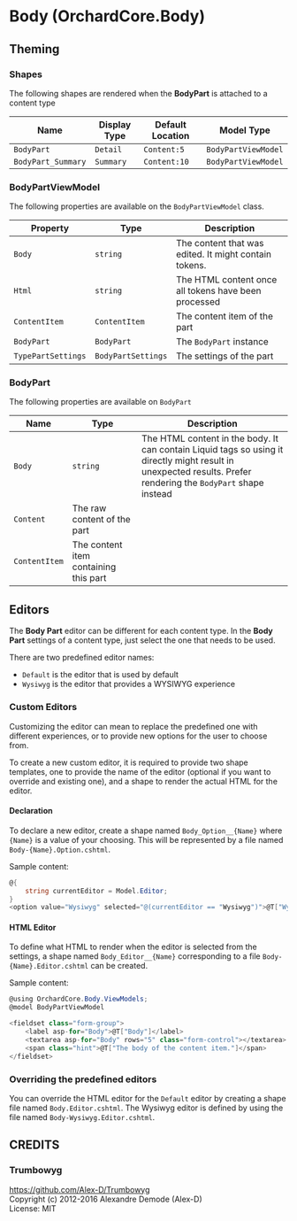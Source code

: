 # Body (OrchardCore.Body)

## Theming

### Shapes

The following shapes are rendered when the **BodyPart** is attached to a content type

| Name | Display Type | Default Location | Model Type |
| ------| ------------ |----------------- | ---------- |
| `BodyPart` | `Detail` | `Content:5` | `BodyPartViewModel` |
| `BodyPart_Summary` | `Summary` | `Content:10` | `BodyPartViewModel` |

### BodyPartViewModel

The following properties are available on the `BodyPartViewModel` class.

| Property | Type | Description |
| --------- | ---- |------------ |
| `Body` | `string` | The content that was edited. It might contain tokens. |
| `Html` | `string` | The HTML content once all tokens have been processed |
| `ContentItem` | `ContentItem` | The content item of the part |
| `BodyPart` | `BodyPart` | The `BodyPart` instance|
| `TypePartSettings` | `BodyPartSettings` | The settings of the part |

### BodyPart

The following properties are available on `BodyPart`

| Name | Type | Description |
| -----| ---- |------------ |
| `Body` | `string` | The HTML content in the body. It can contain Liquid tags so using it directly might result in unexpected results. Prefer rendering the `BodyPart` shape instead |
| `Content` | The raw content of the part |
| `ContentItem` | The content item containing this part |

## Editors

The __Body Part__ editor can be different for each content type. In the __Body Part__ settings of a 
content type, just select the one that needs to be used.

There are two predefined editor names:

- `Default` is the editor that is used by default
- `Wysiwyg` is the editor that provides a WYSIWYG experience

### Custom Editors

Customizing the editor can mean to replace the predefined one with different experiences, or to provide
new options for the user to choose from.

To create a new custom editor, it is required to provide two shape templates, one to provide
the name of the editor (optional if you want to override and existing one), and a shape to
render the actual HTML for the editor.

#### Declaration

To declare a new editor, create a shape named `Body_Option__{Name}` where `{Name}` is a value 
of your choosing. This will be represented by a file named `Body-{Name}.Option.cshtml`.

Sample content:

```csharp
@{
    string currentEditor = Model.Editor;
}
<option value="Wysiwyg" selected="@(currentEditor == "Wysiwyg")">@T["Wysiwyg editor"]</option>
```

#### HTML Editor

To define what HTML to render when the editor is selected from the settings, a shape named 
`Body_Editor__{Name}` corresponding to a file `Body-{Name}.Editor.cshtml` can be created.

Sample content:

```csharp
@using OrchardCore.Body.ViewModels;
@model BodyPartViewModel

<fieldset class="form-group">
    <label asp-for="Body">@T["Body"]</label>
    <textarea asp-for="Body" rows="5" class="form-control"></textarea>
    <span class="hint">@T["The body of the content item."]</span>
</fieldset>
```

### Overriding the predefined editors

You can override the HTML editor for the `Default` editor by creating a shape file named 
`Body.Editor.cshtml`. The Wysiwyg editor is defined by using the file named 
`Body-Wysiwyg.Editor.cshtml`.

## CREDITS

### Trumbowyg
<https://github.com/Alex-D/Trumbowyg>  
Copyright (c) 2012-2016 Alexandre Demode (Alex-D)  
License: MIT
